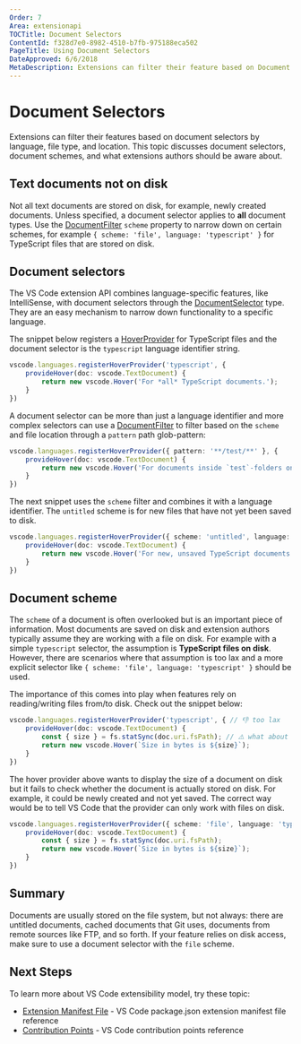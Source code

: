```yaml
---
Order: 7
Area: extensionapi
TOCTitle: Document Selectors
ContentId: f328d7e0-8982-4510-b7fb-975188eca502
PageTitle: Using Document Selectors
DateApproved: 6/6/2018
MetaDescription: Extensions can filter their feature based on Document Selectors by language, file type and location.
---
```

# Document Selectors

Extensions can filter their features based on document selectors by language, file type, and location. This topic discusses document selectors, document schemes, and what extensions authors should be aware about.

## Text documents not on disk

Not all text documents are stored on disk, for example, newly created documents. Unless specified, a document selector applies to **all** document types. Use the [DocumentFilter](https://code.visualstudio.com/docs/extensionAPI/vscode-api#DocumentFilter) `scheme` property to narrow down on certain schemes, for example `{ scheme: 'file', language: 'typescript' }` for TypeScript files that are stored on disk.

## Document selectors

The VS Code extension API combines language-specific features, like IntelliSense, with document selectors through the [DocumentSelector](https://code.visualstudio.com/docs/extensionAPI/vscode-api#DocumentSelector) type. They are an easy mechanism to narrow down functionality to a specific language.

The snippet below registers a [HoverProvider](https://code.visualstudio.com/docs/extensionAPI/vscode-api#HoverProvider) for TypeScript files and the document selector is the `typescript` language identifier string.

```ts
vscode.languages.registerHoverProvider('typescript', {
    provideHover(doc: vscode.TextDocument) {
        return new vscode.Hover('For *all* TypeScript documents.');
    }
})
```

A document selector can be more than just a language identifier and more complex selectors can use a [DocumentFilter](https://code.visualstudio.com/docs/extensionAPI/vscode-api#DocumentFilter) to filter based on the `scheme` and file location through a `pattern` path glob-pattern:

```ts
vscode.languages.registerHoverProvider({ pattern: '**/test/**' }, {
    provideHover(doc: vscode.TextDocument) {
        return new vscode.Hover('For documents inside `test`-folders only');
    }
})
```

The next snippet uses the `scheme` filter and combines it with a language identifier. The `untitled` scheme is for new files that have not yet been saved to disk.

```ts
vscode.languages.registerHoverProvider({ scheme: 'untitled', language: 'typescript' }, {
    provideHover(doc: vscode.TextDocument) {
        return new vscode.Hover('For new, unsaved TypeScript documents only');
    }
})
```

## Document scheme

The `scheme` of a document is often overlooked but is an important piece of information. Most documents are saved on disk and extension authors typically assume they are working with a file on disk. For example with a simple `typescript` selector, the assumption is **TypeScript files on disk**. However, there are scenarios where that assumption is too lax and a more explicit selector like `{ scheme: 'file', language: 'typescript' }` should be used.

The importance of this comes into play when features rely on reading/writing files from/to disk. Check out the snippet below:

```ts
vscode.languages.registerHoverProvider('typescript', { // 👎 too lax
    provideHover(doc: vscode.TextDocument) {
        const { size } = fs.statSync(doc.uri.fsPath); // ⚠️ what about 'untitled:/Untitled1.ts' or others?
        return new vscode.Hover(`Size in bytes is ${size}`);
    }
})
```

The hover provider above wants to display the size of a document on disk but it fails to check whether the document is actually stored on disk. For example, it could be newly created and not yet saved. The correct way would be to tell VS Code that the provider can only work with files on disk.

```ts
vscode.languages.registerHoverProvider({ scheme: 'file', language: 'typescript' }, { // 👍 only works with files on disk
    provideHover(doc: vscode.TextDocument) {
        const { size } = fs.statSync(doc.uri.fsPath);
        return new vscode.Hover(`Size in bytes is ${size}`);
    }
})
```

## Summary

Documents are usually stored on the file system, but not always: there are untitled documents, cached documents that Git uses, documents from remote sources like FTP, and so forth. If your feature relies on disk access, make sure to use a document selector with the `file` scheme.

## Next Steps

To learn more about VS Code extensibility model, try these topic:

* [Extension Manifest File](/docs/extensionAPI/extension-manifest.md) - VS Code package.json extension manifest file reference
* [Contribution Points](/docs/extensionAPI/extension-points.md) - VS Code contribution points reference
